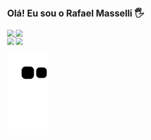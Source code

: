 ## Olá! Eu sou o Rafael Masselli 🖐️

<div>
  <a href="https://github.com/rafaelmasselli">
  <img heigth="120em" src="https://github-readme-stats.vercel.app/api?username=rafaelmasselli&theme=dracula&count_private=true"/>
    
  <img height="190em" src="https://github-readme-stats.vercel.app/api/top-langs/?username=rafaelmasselli&layout=compact&langs_count=7&theme=synthwave"/>
<div>
    <a href="https://instagram.com/massellirafael" target="_blank"><img src="https://img.shields.io/badge/-Instagram-%23E4405F?style=for-the-badge&logo=instagram&logoColor=white" target="_blank"></a>
 <a href="https://www.linkedin.com/in/rafael-masselli-740921214/" target="_blank"><img src= "https://img.shields.io/badge/LinkedIn-0077B5?style=for-the-badge&logo=linkedin&logoColor=white"> 
     
<div>


 ![Snake animation](https://github.com/rafaelmasselli/rafaelmasselli/blob/output/github-contribution-grid-snake.svg)
                                                  
 <div>
